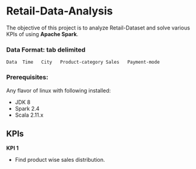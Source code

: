 # Retail-Data-Analysis
The objective of this project is to analyze Retail-Dataset and solve various KPIs of using **Apache Spark**.

### Data Format: tab delimited
` Data  Time   City   Product-category Sales   Payment-mode `

### Prerequisites:
Any flavor of linux with following installed:
  - JDK 8
  - Spark 2.4
   - Scala 2.11.x  
   
   
## KPIs
**KPI 1** 
  - Find product wise sales distribution.
  
